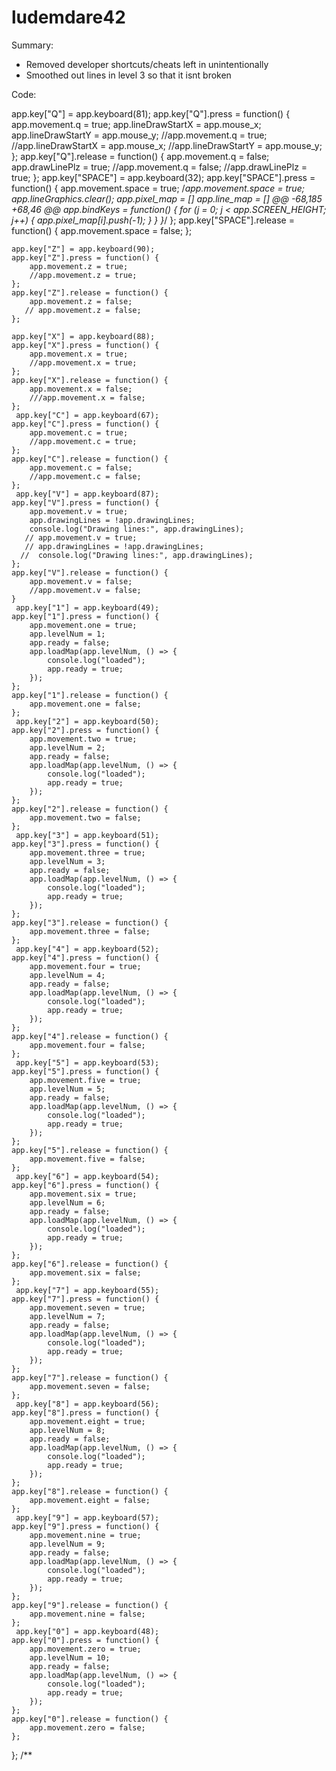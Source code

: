 # ludemdare42

Summary:
- Removed developer shortcuts/cheats left in unintentionally
-  Smoothed out lines in level 3 so that it isnt broken

Code:

app.key["Q"] = app.keyboard(81);
    app.key["Q"].press = function() {
        app.movement.q = true;
        app.lineDrawStartX = app.mouse_x;
        app.lineDrawStartY = app.mouse_y;
        //app.movement.q = true;
        //app.lineDrawStartX = app.mouse_x;
        //app.lineDrawStartY = app.mouse_y;
    };
    app.key["Q"].release = function() {
        app.movement.q = false;
        app.drawLinePlz = true;
        //app.movement.q = false;
        //app.drawLinePlz = true;
    };
     app.key["SPACE"] = app.keyboard(32);
    app.key["SPACE"].press = function() {
        app.movement.space = true;
        /*app.movement.space = true;
        app.lineGraphics.clear();
        app.pixel_map = []
        app.line_map = []
@@ -68,185 +68,46 @@ app.bindKeys = function() {
            for (j = 0; j < app.SCREEN_HEIGHT; j++) {
                app.pixel_map[i].push(-1);
            }
        }
        }*/
    };
    app.key["SPACE"].release = function() {
        app.movement.space = false;
    };
    
    app.key["Z"] = app.keyboard(90);
    app.key["Z"].press = function() {
        app.movement.z = true;
        //app.movement.z = true;
    };
    app.key["Z"].release = function() {
        app.movement.z = false;
       // app.movement.z = false;
    };
    
    app.key["X"] = app.keyboard(88);
    app.key["X"].press = function() {
        app.movement.x = true;
        //app.movement.x = true;
    };
    app.key["X"].release = function() {
        app.movement.x = false;
        ///app.movement.x = false;
    };
     app.key["C"] = app.keyboard(67);
    app.key["C"].press = function() {
        app.movement.c = true;
        //app.movement.c = true;
    };
    app.key["C"].release = function() {
        app.movement.c = false;
        //app.movement.c = false;
    };
     app.key["V"] = app.keyboard(87);
    app.key["V"].press = function() {
        app.movement.v = true;
        app.drawingLines = !app.drawingLines;
        console.log("Drawing lines:", app.drawingLines);
       // app.movement.v = true;
       // app.drawingLines = !app.drawingLines;
      //  console.log("Drawing lines:", app.drawingLines);
    };
    app.key["V"].release = function() {
        app.movement.v = false;
        //app.movement.v = false;
    }
     app.key["1"] = app.keyboard(49);
    app.key["1"].press = function() {
        app.movement.one = true;
        app.levelNum = 1;
        app.ready = false;
        app.loadMap(app.levelNum, () => {
            console.log("loaded");
            app.ready = true;
        });
    };
    app.key["1"].release = function() {
        app.movement.one = false;
    };
     app.key["2"] = app.keyboard(50);
    app.key["2"].press = function() {
        app.movement.two = true;
        app.levelNum = 2;
        app.ready = false;
        app.loadMap(app.levelNum, () => {
            console.log("loaded");
            app.ready = true;
        });
    };
    app.key["2"].release = function() {
        app.movement.two = false;
    };
     app.key["3"] = app.keyboard(51);
    app.key["3"].press = function() {
        app.movement.three = true;
        app.levelNum = 3;
        app.ready = false;
        app.loadMap(app.levelNum, () => {
            console.log("loaded");
            app.ready = true;
        });
    };
    app.key["3"].release = function() {
        app.movement.three = false;
    };
     app.key["4"] = app.keyboard(52);
    app.key["4"].press = function() {
        app.movement.four = true;
        app.levelNum = 4;
        app.ready = false;
        app.loadMap(app.levelNum, () => {
            console.log("loaded");
            app.ready = true;
        });
    };
    app.key["4"].release = function() {
        app.movement.four = false;
    };
     app.key["5"] = app.keyboard(53);
    app.key["5"].press = function() {
        app.movement.five = true;
        app.levelNum = 5;
        app.ready = false;
        app.loadMap(app.levelNum, () => {
            console.log("loaded");
            app.ready = true;
        });
    };
    app.key["5"].release = function() {
        app.movement.five = false;
    };
     app.key["6"] = app.keyboard(54);
    app.key["6"].press = function() {
        app.movement.six = true;
        app.levelNum = 6;
        app.ready = false;
        app.loadMap(app.levelNum, () => {
            console.log("loaded");
            app.ready = true;
        });
    };
    app.key["6"].release = function() {
        app.movement.six = false;
    };
     app.key["7"] = app.keyboard(55);
    app.key["7"].press = function() {
        app.movement.seven = true;
        app.levelNum = 7;
        app.ready = false;
        app.loadMap(app.levelNum, () => {
            console.log("loaded");
            app.ready = true;
        });
    };
    app.key["7"].release = function() {
        app.movement.seven = false;
    };
     app.key["8"] = app.keyboard(56);
    app.key["8"].press = function() {
        app.movement.eight = true;
        app.levelNum = 8;
        app.ready = false;
        app.loadMap(app.levelNum, () => {
            console.log("loaded");
            app.ready = true;
        });
    };
    app.key["8"].release = function() {
        app.movement.eight = false;
    };
     app.key["9"] = app.keyboard(57);
    app.key["9"].press = function() {
        app.movement.nine = true;
        app.levelNum = 9;
        app.ready = false;
        app.loadMap(app.levelNum, () => {
            console.log("loaded");
            app.ready = true;
        });
    };
    app.key["9"].release = function() {
        app.movement.nine = false;
    };
     app.key["0"] = app.keyboard(48);
    app.key["0"].press = function() {
        app.movement.zero = true;
        app.levelNum = 10;
        app.ready = false;
        app.loadMap(app.levelNum, () => {
            console.log("loaded");
            app.ready = true;
        });
    };
    app.key["0"].release = function() {
        app.movement.zero = false;
    };
};
 /**
